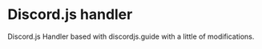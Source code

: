 # Discord.js handler
 Discord.js Handler based with discordjs.guide with a little of modifications.
